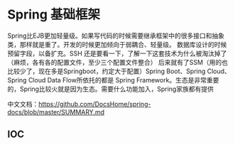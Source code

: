 # Spring 基础框架

Spring比EJB更加轻量级。如果写代码的时候需要继承框架中的很多接口和抽象类，那样就是重了。开发的时候更加倾向于弱耦合、轻量级。
数据库设计的时候预留字段，以备扩充。SSH 还是要看一下，了解一下这套技术为什么被淘汰掉了（麻烦，各有各的配置文件，至少三个配置文件整合）
后来就有了SSM（用的也比较少了，现在多是Springboot，约定大于配置）Spring Boot、Spring Cloud、Spring Cloud Data Flow所依托的都是
Spring Framework。生态是非常重要的，Spring比较火就是因为生态。需要什么功能加入，Spring家族都有提供  

中文文档：https://github.com/DocsHome/spring-docs/blob/master/SUMMARY.md

## IOC

